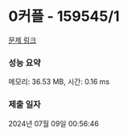 # 0커플 - 159545/1 

[문제 링크](https://level.goorm.io/exam/159545/0%EC%BB%A4%ED%94%8C/quiz/1) 

### 성능 요약

메모리: 36.53 MB, 시간: 0.16 ms

### 제출 일자

2024년 07월 09일 00:56:46

